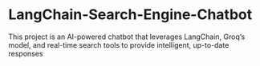 # LangChain-Search-Engine-Chatbot
This project is an AI-powered chatbot that leverages LangChain, Groq’s model, and real-time search tools to provide intelligent, up-to-date responses
